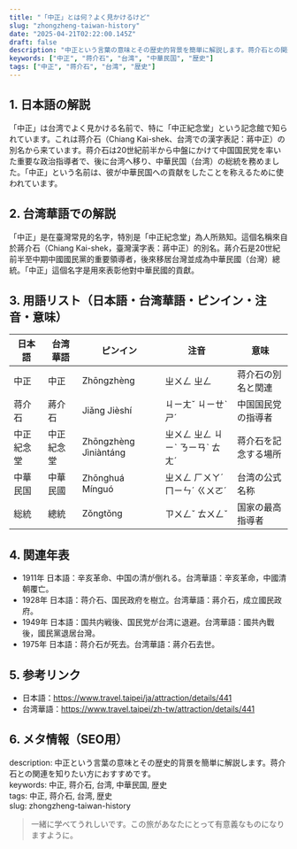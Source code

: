 ```yaml
---
title: "「中正」とは何？よく見かけるけど"
slug: "zhongzheng-taiwan-history"
date: "2025-04-21T02:22:00.145Z"
draft: false
description: "中正という言葉の意味とその歴史的背景を簡単に解説します。蒋介石との関連を知りたい方におすすめです。"
keywords: ["中正", "蒋介石", "台湾", "中華民国", "歴史"]
tags: ["中正", "蒋介石", "台湾", "歴史"]
---
```


## 1. 日本語の解説  
「中正」は台湾でよく見かける名前で、特に「中正紀念堂」という記念館で知られています。これは蒋介石（Chiang Kai-shek、台湾での漢字表記：蔣中正）の別名から来ています。蒋介石は20世紀前半から中盤にかけて中国国民党を率いた重要な政治指導者で、後に台湾へ移り、中華民国（台湾）の総統を務めました。「中正」という名前は、彼が中華民国への貢献をしたことを称えるために使われています。

## 2. 台湾華語での解説  
「中正」是在臺灣常見的名字，特別是「中正紀念堂」為人所熟知。這個名稱來自於蔣介石（Chiang Kai-shek，臺灣漢字表：蔣中正）的別名。蔣介石是20世紀前半至中期中國國民黨的重要領導者，後來移居台灣並成為中華民國（台灣）總統。「中正」這個名字是用來表彰他對中華民國的貢獻。

## 3. 用語リスト（日本語・台湾華語・ピンイン・注音・意味）  
| 日本語   | 台湾華語       | ピンイン       | 注音       | 意味                       |
|----------|---------------|---------------|-----------|--------------------------|
| 中正     | 中正          | Zhōngzhèng   | ㄓㄨㄥ ㄓㄥ | 蒋介石の別名と関連         |
| 蒋介石   | 蔣介石        | Jiǎng Jièshí | ㄐㄧㄤˇ ㄐㄧㄝˋ ㄕˊ | 中国国民党の指導者         |
| 中正紀念堂 | 中正紀念堂   | Zhōngzhèng Jìniàntáng | ㄓㄨㄥ ㄓㄥ ㄐㄧˋ ㄋㄧㄢˋ ㄊㄤˊ | 蒋介石を記念する場所       |
| 中華民国 | 中華民國      | Zhōnghuá Mínguó | ㄓㄨㄥ ㄏㄨㄚˊ ㄇㄧㄣˊ ㄍㄨㄛˊ | 台湾の公式名称             |
| 総統     | 總統          | Zǒngtǒng     | ㄗㄨㄥˇ ㄊㄨㄥˇ | 国家の最高指導者           |

## 4. 関連年表  
- 1911年 日本語：辛亥革命、中国の清が倒れる。台湾華語：辛亥革命，中國清朝覆亡。
- 1928年 日本語：蒋介石、国民政府を樹立。台湾華語：蔣介石，成立國民政府。
- 1949年 日本語：国共内戦後、国民党が台湾に退避。台湾華語：國共內戰後，國民黨退居台灣。
- 1975年 日本語：蒋介石が死去。台湾華語：蔣介石去世。

## 5. 参考リンク  
- 日本語：https://www.travel.taipei/ja/attraction/details/441  
- 台湾華語：https://www.travel.taipei/zh-tw/attraction/details/441  

## 6. メタ情報（SEO用）  
description: 中正という言葉の意味とその歴史的背景を簡単に解説します。蒋介石との関連を知りたい方におすすめです。  
keywords: 中正, 蒋介石, 台湾, 中華民国, 歴史  
tags: 中正, 蒋介石, 台湾, 歴史  
slug: zhongzheng-taiwan-history  

> 一緒に学べてうれしいです。この旅があなたにとって有意義なものになりますように。